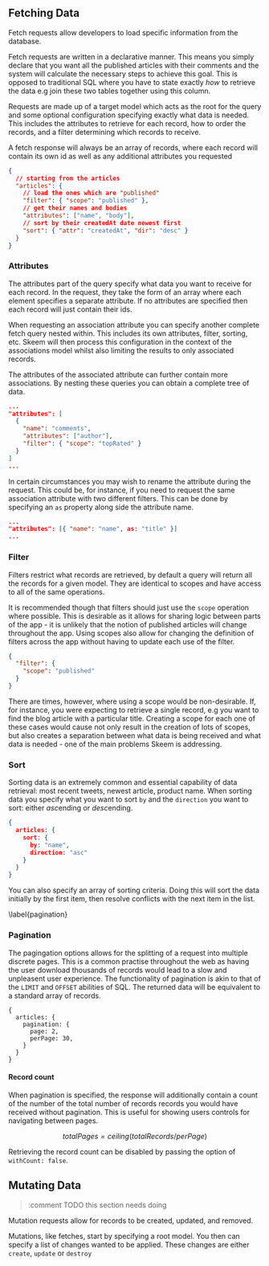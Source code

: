 ## Fetching Data

Fetch requests allow developers to load specific information from the database.

Fetch requests are written in a declarative manner. This means you simply declare that you want all the published articles with their comments and the system will calculate the necessary steps to achieve this goal. This is opposed to traditional SQL where you have to state exactly _how_ to retrieve the data e.g join these two tables together using this column.

Requests are made up of a target model which acts as the root for the query and some optional configuration specifying exactly what data is needed. This includes the attributes to retrieve for each record, how to order the records, and a filter determining which records to receive.

A fetch response will always be an array of records, where each record will contain its own id as well as any additional attributes you requested

```{.json caption="A request for fetching published articles."}
{
  // starting from the articles
  "articles": {
    // load the ones which are "published"
    "filter": { "scope": "published" },
    // get their names and bodies
    "attributes": ["name", "body"],
    // sort by their createdAt date newest first
    "sort": { "attr": "createdAt", "dir": "desc" }
  }
}
```

### Attributes

The attributes part of the query specify what data you want to receive for each record. In the request, they take the form of an array where each element specifies a separate attribute. If no attributes are specified then each record will just contain their ids.

When requesting an association attribute you can specify another complete fetch query nested within. This includes its own attributes, filter, sorting, etc. Skeem will then process this configuration in the context of the associations model whilst also limiting the results to only associated records.

The attributes of the associated attribute can further contain more associations. By nesting these queries you can obtain a complete tree of data.

```{.json caption='Retrieving the comments attribute and specifying additional attributes and a filter'}
...
"attributes": [
  {
    "name": "comments",
    "attributes": ["author"],
    "filter": { "scope": "topRated" }
  }
]
...
```

In certain circumstances you may wish to rename the attribute during the request. This could be, for instance, if you need to request the same association attribute with two different filters. This can be done by specifying an `as` property along side the attribute name.

```{.json caption='This query will retrieve the name attribute but will name it "title" in the response."'}
...
"attributes": [{ "name": "name", as: "title" }]
...
```

### Filter

Filters restrict what records are retrieved, by default a query will return all the records for a given model. They are identical to scopes and have access to all of the same operations.

It is recommended though that filters should just use the `scope` operation where possible. This is desirable as it allows for sharing logic between parts of the app - it is unlikely that the notion of published articles will change throughout the app. Using scopes also allow for changing the definition of filters across the app without having to update each use of the filter.

```{.json caption='A filter using the "published" scope.'}
{
  "filter": {
    "scope": "published"
  }
}
```

There are times, however, where using a scope would be non-desirable. If, for instance, you were expecting to retrieve a single record, e.g you want to find the blog article with a particular title. Creating a scope for each one of these cases would cause not only result in the creation of lots of scopes, but also creates a separation between what data is being received and what data is needed - one of the main problems Skeem is addressing.

### Sort

Sorting data is an extremely common and essential capability of data retrieval: most recent tweets, newest article, product name. When sorting data you specify what you want to sort `by` and the `direction` you want to sort: either *asc*ending or *desc*ending.

```{.json caption='This query will return all articles ordered by the articles "name" attribute.'}
{
  articles: {
    sort: {
      by: "name",
      direction: "asc"
    }
  }
}
```

You can also specify an array of sorting criteria. Doing this will sort the data initially by the first item, then resolve conflicts with the next item in the list.

\label{pagination}

### Pagination

The pagingation options allows for the splitting of a request into multiple discrete pages. This is a common practise throughout the web as having the user download thousands of records would lead to a slow and unpleasent user experience. The functionality of pagination is akin to that of the `LIMIT` and `OFFSET` abilities of SQL.
The returned data will be equivalent to a standard array of records.

```{caption="This query will return the second page of articles where each page holds 30 records." .javascript}
{
  articles: {
    pagination: {
      page: 2,
      perPage: 30,
    }
  }
}
```

#### Record count

When pagination is specified, the response will additionally contain a count of the number of the total number of records records you would have received without pagination. This is useful for showing users controls for navigating between pages.

$$ totalPages = ceiling( totalRecords / perPage ) $$

Retrieving the record count can be disabled by passing the option of `withCount: false`.

## Mutating Data

> :comment TODO this section needs doing

Mutation requests allow for records to be created, updated, and removed.

Mutations, like fetches, start by specifying a root model. You then can specify a list of changes wanted to be applied. These changes are either `create`, `update` or `destroy`
